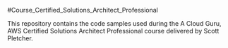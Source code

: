 #Course_Certified_Solutions_Architect_Professional 

This repository contains the code samples used during the A Cloud Guru, AWS Certified Solutions Architect Professional course delivered by Scott Pletcher. 

